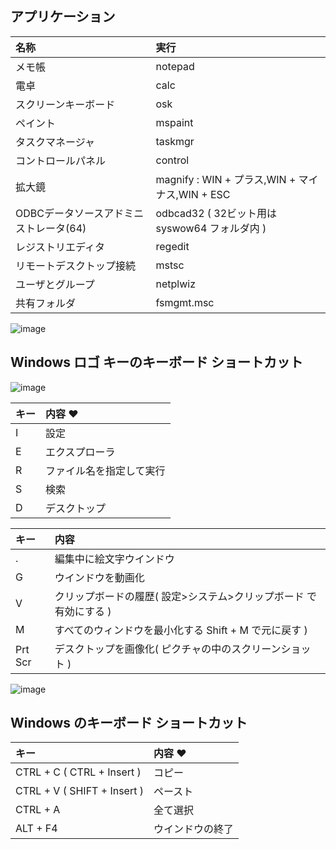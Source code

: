 ## アプリケーション
| 名称 | 実行 
| :--- | :--- 
| メモ帳 | notepad
| 電卓 | calc
| スクリーンキーボード | osk
| ペイント | mspaint
| タスクマネージャ | taskmgr
| コントロールパネル | control
| 拡大鏡 | magnify : WIN + プラス,WIN + マイナス,WIN + ESC
| ODBCデータソースアドミニストレータ(64) | odbcad32 ( 32ビット用は syswow64 フォルダ内 )
| レジストリエディタ | regedit
| リモートデスクトップ接続 | mstsc
| ユーザとグループ | netplwiz
| 共有フォルダ | fsmgmt.msc

![image](https://user-images.githubusercontent.com/1501327/145700194-2bad8cb8-cdd2-43b1-98e0-5fc3947e1632.png)

## Windows ロゴ キーのキーボード ショートカット

![image](https://user-images.githubusercontent.com/1501327/145702847-13755607-f7cc-4964-82a9-3d922f6d1e37.png)

| キー | 内容 ♥
| :--- | :--- 
| I | 設定
| E | エクスプローラ
| R | ファイル名を指定して実行
| S | 検索
| D | デスクトップ

| キー | 内容 
| :--- | :--- 
| . | 編集中に絵文字ウインドウ
| G | ウインドウを動画化
| V | クリップボードの履歴( 設定>システム>クリップボード で有効にする )
| M | すべてのウィンドウを最小化する Shift + M で元に戻す )
| Prt Scr | デスクトップを画像化( ピクチャの中のスクリーンショット )

![image](https://user-images.githubusercontent.com/1501327/145705060-0d887a5d-c78a-4595-a3dc-7d524ddd2f32.png)

## Windows のキーボード ショートカット

| キー | 内容 ♥
| :--- | :--- 
| CTRL + C ( CTRL + Insert ) | コピー
| CTRL + V ( SHIFT + Insert ) | ペースト
| CTRL + A | 全て選択
| ALT + F4 | ウインドウの終了


